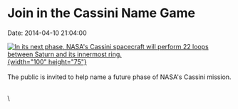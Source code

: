 Join in the Cassini Name Game
=============================

Date: 2014-04-10 21:04:00

[![In its next phase, NASA\'s Cassini spacecraft will perform 22 loops
between Saturn and its innermost
ring.](http://www.jpl.nasa.gov/images/cassini/20140410/Cassini_Proximals_tour_plot-226.jpg){width="100"
height="75"}](http://www.jpl.nasa.gov/news/news.cfm?release=2014-110&rn=news.xml&rst=4104)\
\
The public is invited to help name a future phase of NASA\'s Cassini
mission.

\
\
